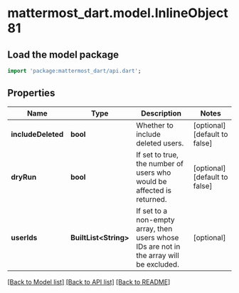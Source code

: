 # mattermost_dart.model.InlineObject81

## Load the model package
```dart
import 'package:mattermost_dart/api.dart';
```

## Properties
Name | Type | Description | Notes
------------ | ------------- | ------------- | -------------
**includeDeleted** | **bool** | Whether to include deleted users. | [optional] [default to false]
**dryRun** | **bool** | If set to true, the number of users who would be affected is returned. | [optional] [default to false]
**userIds** | **BuiltList&lt;String&gt;** | If set to a non-empty array, then users whose IDs are not in the array will be excluded. | [optional] 

[[Back to Model list]](../README.md#documentation-for-models) [[Back to API list]](../README.md#documentation-for-api-endpoints) [[Back to README]](../README.md)


